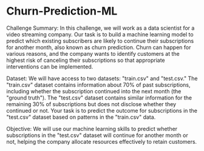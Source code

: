# Churn-Prediction-ML

Challenge Summary: In this challenge, we will work as a data scientist for a video streaming company. Our task is to build a machine learning model to predict which existing subscribers are likely to continue their subscriptions for another month, also known as churn prediction. Churn can happen for various reasons, and the company wants to identify customers at the highest risk of canceling their subscriptions so that appropriate interventions can be implemented.

Dataset: We will have access to two datasets: "train.csv" and "test.csv." The "train.csv" dataset contains information about 70% of past subscriptions, including whether the subscription continued into the next month (the "ground truth"). The "test.csv" dataset contains similar information for the remaining 30% of subscriptions but does not disclose whether they continued or not. Your task is to predict the outcome for subscriptions in the "test.csv" dataset based on patterns in the "train.csv" data.

Objective: We will use our machine learning skills to predict whether subscriptions in the "test.csv" dataset will continue for another month or not, helping the company allocate resources effectively to retain customers.
